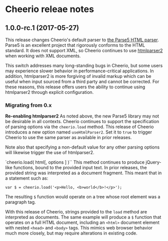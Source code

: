 # Cheerio releae notes

## 1.0.0-rc.1 (2017-05-27)

This release changes Cheerio's default parser to [the Parse5 HTML
parser](https://github.com/inikulin/parse5). Parse5 is an excellent project
that rigorously conforms to the HTML standard. It does not support XML, so
Cheerio continues to use [htmlparser2](https://github.com/fb55/htmlparser2/)
when working with XML documents.

This switch addresses many long-standing bugs in Cheerio, but some users may
experience slower behavior in performance-critical applications. In addition,
htmlparser2 is more forgiving of invalid markup which can be useful when input
sourced from a third party and cannot be corrected. For these reasons, this
release offers users the ability to continue using htmlparser2 through explicit
configuration.

### Migrating from 0.x

**Re-enabling htmlparser2** As noted above, the new Parse5 library may not be
desirable in all contexts. Cheerio continues to support the specification of
parsing options via the `cheerio.load` method. This release of Cheerio
introduces a new option named `useHtmlParser2`. Set it to `true` to trigger
Cheerio to use the same parser as available in prior releases.

Note also that specifying a non-default value for any other parsing options
will likewise trigger the use of htmlparser2.

`cheerio.load( html[, options ] )`` This method continues to produce
jQuery-like functions, bound to the provided input text. In prior releases, the
provided string was interpreted as a document fragment. This meant that in a
statement such as:

    var $ = cheerio.load('<p>Hello, <b>world</b>!</p>');

The resulting `$` function would operate on a tree whose root element was a
paragraph tag.

With this release of Cheerio, strings provided to the `load` method are
interpreted as documents. The same example will produce a `$` function that
operates on a full HTML document, including an `<html>` document element with
nested `<head>` and `<body>` tags. This mimics web browser behavior much more
closely, but may require alterations in existing code.
